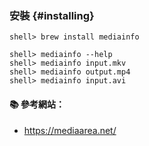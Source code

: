 ### 安裝 {#installing}

```console
shell> brew install mediainfo
```

```console
shell> mediainfo --help
shell> mediainfo input.mkv
shell> mediainfo output.mp4
shell> mediainfo input.avi
```

#### :books: 參考網站：
- https://mediaarea.net/

